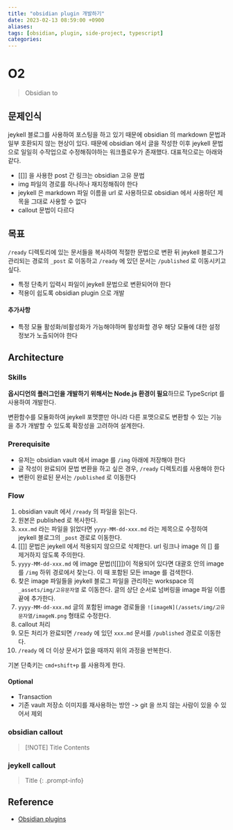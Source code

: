 ```yaml
---
title: "obsidian plugin 개발하기"
date: 2023-02-13 08:59:00 +0900
aliases: 
tags: [obsidian, plugin, side-project, typescript]
categories: 
---
```


# O2

> Obsidian to

## 문제인식

jeykell 블로그를 사용하여 포스팅을 하고 있기 때문에 obsidian 의 markdown 문법과 일부 호환되지 않는 현상이 있다. 때문에 obsidian 에서 글을 작성한 이후 jeykell 문법으로 일일히 수작업으로 수정해줘야하는 워크플로우가 존재했다. 대표적으로는 아래와 같다.

- [[]] 을 사용한 post 간 링크는 obsidian 고유 문법
- img 파일의 경로를 하나하나 재지정해줘야 한다
- jeykell 은 markdown 파일 이름을 url 로 사용하므로 obsidian 에서 사용하던 제목을 그대로 사용할 수 없다
- callout 문법이 다르다

## 목표

`/ready` 디렉토리에 있는 문서들을 복사하여 적절한 문법으로 변환 뒤 jeykell 블로그가 관리되는 경로의 `_post` 로 이동하고 `/ready` 에 있던 문서는 `/published` 로 이동시키고 싶다.

- 특정 단축키 입력시 파일이 jeykell 문법으로 변환되어야 한다
- 적용이 쉽도록 obsidian plugin 으로 개발


#### 추가사항

- 특정 모듈 활성화/비활성화가 가능해야하며 활성화할 경우 해당 모듈에 대한 설정 정보가 노출되어야 한다

## Architecture

### Skills

**옵시디언의 플러그인을 개발하기 위해서는 Node.js 환경이 필요**하므로 TypeScript 를 사용하여 개발한다.

변환함수를 모듈화하여 jeykell 포맷뿐만 아니라 다른 포맷으로도 변환할 수 있는 기능을 추가 개발할 수 있도록 확장성을 고려하여 설계한다.

### Prerequisite

- 유저는 obsidian vault 에서 image 를 `/img` 아래에 저장해야 한다
- 글 작성이 완료되어 문법 변환을 하고 싶은 경우, `/ready` 디렉토리를 사용해야 한다
- 변환이 완료된 문서는 `/published` 로 이동한다

### Flow

1. obsidian vault 에서 `/ready` 의 파일을 읽는다.
2. 원본은 published 로 복사한다.
3. `xxx.md` 라는 파일을 읽었다면 `yyyy-MM-dd-xxx.md` 라는 제목으로 수정하여 jeykell 블로그의 `_post` 경로로 이동한다.
4. [[]] 문법은 jeykell 에서 적용되지 않으므로 삭제한다. url 링크나 image 의 [] 를 제거하지 않도록 주의한다.
5. `yyyy-MM-dd-xxx.md` 에 image 문법(![[]])이 적용되어 있다면 대괄호 안의 image 를 `/img` 하위 경로에서 찾는다. 이 때 포함된 모든 image 를 검색한다.
6. 찾은 image 파일들을 jeykell 블로그 파일을 관리하는 workspace 의 `_assets/img/고유문자열` 로 이동한다. 글의 상단 순서로 넘버링을 image 파일 이름 끝에 추가한다.
7. `yyyy-MM-dd-xxx.md` 글의 포함된 image 경로들을 `![imageN](/assets/img/고유문자열/imageN.png` 형태로 수정한다.
8. callout 처리
9. 모든 처리가 완료되면 `/ready` 에 있던 `xxx.md` 문서를 `/published` 경로로 이동한다.
10. `/ready` 에 더 이상 문서가 없을 때까지 위의 과정을 반복한다.

기본 단축키는 `cmd+shift+p` 를 사용하게 한다.

#### Optional

- Transaction
- 기존 vault 저장소 이미지를 재사용하는 방안 -> git 을 쓰지 않는 사람이 있을 수 있어서 제외

### obsidian callout

> [!NOTE] Title
> Contents

### jeykell callout

> Title
{: .prompt-info}

## Reference

- [Obsidian plugins](https://marcus.se.net/obsidian-plugin-docs/getting-started/create-your-first-plugin)
